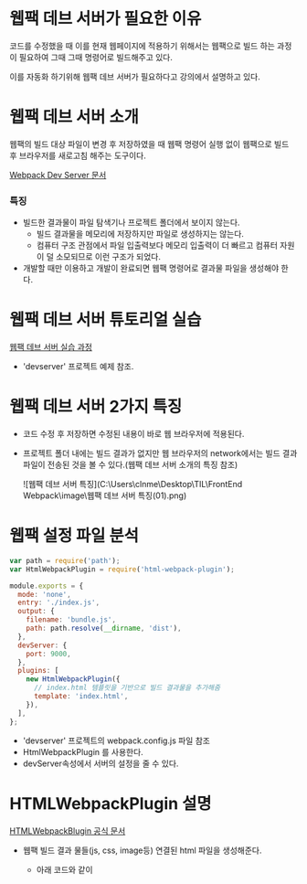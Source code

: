 # 웹팩 데브 서버가 필요한 이유

코드를 수정했을 때 이를 현재 웹페이지에 적용하기 위해서는 웹팩으로 빌드 하는 과정이 필요하여 그때 그때 명령어로 빌드해주고 있다.

이를 자동화 하기위해 웹팩 데브 서버가 필요하다고 강의에서 설명하고 있다.

# 웹팩 데브 서버 소개

웹팩의 빌드 대상 파일이 변경 후 저장하였을 때 웹팩 명령어 실행 없이 웹팩으로 빌드 후 브라우저를 새로고침 해주는 도구이다.

[Webpack Dev Server 문서](https://joshua1988.github.io/webpack-guide/devtools/webpack-dev-server.html#webpack-dev-server)

### 특징

- 빌드한 결과물이 파일 탐색기나 프로젝트 폴더에서 보이지 않는다.
  - 빌드 결과물을 메모리에 저장하지만 파일로 생성하지는 않는다.
  - 컴퓨터 구조 관점에서 파일 입출력보다 메모리 입출력이 더 빠르고 컴퓨터 자원이 덜 소모되므로 이런 구조가 되었다.
- 개발할 때만 이용하고 개발이 완료되면 웹팩 명령어로 결과물 파일을 생성해야 한다.



# 웹팩 데브 서버 튜토리얼 실습

[웹팩 데브 서버 실습 과정](https://joshua1988.github.io/webpack-guide/tutorials/webpack-dev-server.html#%EC%9B%B9%ED%8C%A9-%EB%8D%B0%EB%B8%8C-%EC%84%9C%EB%B2%84)

- 'devserver' 프로젝트 예제 참조.



# 웹팩 데브 서버 2가지 특징

- 코드 수정 후 저장하면 수정된 내용이 바로 웹 브라우저에 적용된다.

- 프로젝트 폴더 내에는 빌드 결과가 없지만 웹 브라우저의 network에서는 빌드 결과 파일이 전송된 것을 볼 수 있다.(웹팩 데브 서버 소개의 특징 참조)

  ![웹팩 데브 서버 특징](C:\Users\clnme\Desktop\TIL\FrontEnd Webpack\image\웹팩 데브 서버 특징(01).png)



# 웹팩 설정 파일 분석

```js
var path = require('path');
var HtmlWebpackPlugin = require('html-webpack-plugin');

module.exports = {
  mode: 'none',
  entry: './index.js',
  output: {
    filename: 'bundle.js',
    path: path.resolve(__dirname, 'dist'),
  },
  devServer: {
    port: 9000,
  },
  plugins: [
    new HtmlWebpackPlugin({
      // index.html 템플릿을 기반으로 빌드 결과물을 추가해줌
      template: 'index.html',
    }),
  ],
};
```

- 'devserver' 프로젝트의 webpack.config.js 파일 참조
- HtmlWebpackPlugin 를 사용한다.
- devServer속성에서 서버의 설정을 줄 수 있다.



# HTMLWebpackPlugin 설명

[HTMLWebpackBlugin 공식 문서](https://webpack.js.org/plugins/html-webpack-plugin/)

- 웹팩 빌드 결과 물들(js, css, image등) 연결된 html 파일을 생성해준다.

  - 아래 코드와 같이 <script>로 bundle.js파일이 연결된다.

  ```html
  <html>
      <head>
      	<meta charset="utf-8">
      	<title>Webpack Dev Server</title>
          <!-- HTML Webpack Plugin에 의해 웹팩 빌드 내용이 아래에 추가됨 -->
    		<script defer="" src="bundle.js"></script>
      </head>
    	<body style="">
      	<!-- 빌드 결과물이 정상적으로 로딩되면 아래 div 태그의 텍스트가 변경됨 -->
      	<div class="container">웹팩 데브!!</div>
  	</body>
  </html>
  ```

- 인스턴스 생성할 때 template으로 특정 html파일을 지정하면 해당 파일에 빌드 결과물들을 연결해 준다.

  ```js
  plugins: [
      new HtmlWebpackPlugin({
        // index.html 템플릿을 기반으로 빌드 결과물을 추가해줌
        template: 'index.html',
      }),
    ],
  ```







